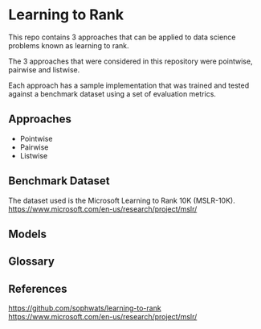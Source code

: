 # Learning to Rank

This repo contains 3 approaches that can be applied to data science problems known as learning to rank.

The 3 approaches that were considered in this repository were pointwise, pairwise and listwise.   

Each approach has a sample implementation that was trained and tested against a benchmark dataset using a set of evaluation metrics.

## Approaches

* Pointwise
* Pairwise
* Listwise

## Benchmark Dataset

The dataset used is the Microsoft Learning to Rank 10K (MSLR-10K).
https://www.microsoft.com/en-us/research/project/mslr/

## Models

## Glossary

## References

https://github.com/sophwats/learning-to-rank
https://www.microsoft.com/en-us/research/project/mslr/
